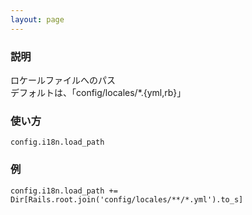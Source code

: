 ```yaml
---
layout: page
---
```


### 説明

ロケールファイルへのパス  
デフォルトは、「config/locales/\*.{yml,rb}」

### 使い方

    config.i18n.load_path

### 例

    config.i18n.load_path += Dir[Rails.root.join('config/locales/**/*.yml').to_s]
